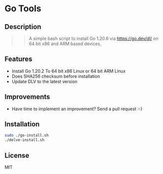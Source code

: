# Go Tools

## Description
>> A simple bash script to install Go 1.20.6 via https://go.dev/dl/ on 64 bit x86 and ARM based devices.

## Features

- Install Go 1.20.2 To 64 bit x86 Linux or 64 bit ARM Linux 
- Does SHA256 checksum before installation
- Update DLV to the latest version

## Improvements

- Have time to implement an improvement? Send a pull request :-)

## Installation

```sh
sudo ./go-install.sh
./delve-install.sh
```
## License

MIT
